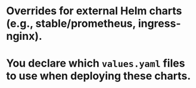 # Overrides for external Helm charts (e.g., stable/prometheus, ingress-nginx).
# You declare which `values.yaml` files to use when deploying these charts.